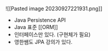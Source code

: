 ![[Pasted image 20230927221931.png]]
- Java Persistence API
- Java 표준 [[ORM]]
- 인터페이스만 있다. (구현체가 필요)
- 영한쌤도 JPA 강의가 있다.


